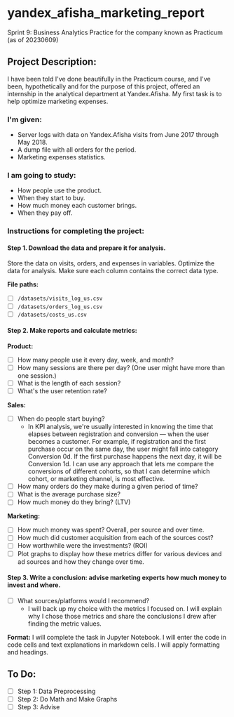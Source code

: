# yandex_afisha_marketing_report
Sprint 9: Business Analytics Practice for the company known as Practicum (as of 20230609)

## Project Description:
I have been told I've done beautifully in the Practicum course, and I've been, hypothetically and for the purpose of this project, offered an internship in the analytical department at Yandex.Afisha. My first task is to help optimize marketing expenses.

### I'm given:
- Server logs with data on Yandex.Afisha visits from June 2017 through May 2018.
- A dump file with all orders for the period.
- Marketing expenses statistics.

### I am going to study:
- How people use the product.
- When they start to buy.
- How much money each customer brings.
- When they pay off.

### Instructions for completing the project:

#### Step 1. Download the data and prepare it for analysis.
Store the data on visits, orders, and expenses in variables. Optimize the data for analysis. Make sure each column contains the correct data type.

**File paths:**
- [ ] `/datasets/visits_log_us.csv`
- [ ] `/datasets/orders_log_us.csv`
- [ ] `/datasets/costs_us.csv`

#### Step 2. Make reports and calculate metrics:

**Product:**
- [ ] How many people use it every day, week, and month?
- [ ] How many sessions are there per day? (One user might have more than one session.)
- [ ] What is the length of each session?
- [ ] What's the user retention rate?

**Sales:**
- [ ] When do people start buying?
    - In KPI analysis, we're usually interested in knowing the time that elapses between registration and conversion — when the user becomes a customer. For example, if registration and the first purchase occur on the same day, the user might fall into category Conversion 0d. If the first purchase happens the next day, it will be Conversion 1d. I can use any approach that lets me compare the conversions of different cohorts, so that I can determine which cohort, or marketing channel, is most effective.
- [ ] How many orders do they make during a given period of time?
- [ ] What is the average purchase size?
- [ ] How much money do they bring? (LTV)

**Marketing:**
- [ ] How much money was spent? Overall, per source and over time.
- [ ] How much did customer acquisition from each of the sources cost?
- [ ] How worthwhile were the investments? (ROI)
- [ ] Plot graphs to display how these metrics differ for various devices and ad sources and how they change over time.

#### Step 3. Write a conclusion: advise marketing experts how much money to invest and where.
- [ ] What sources/platforms would I recommend?
    - I will back up my choice with the metrics I focused on. I will explain why I chose those metrics and share the conclusions I drew after finding the metric values.

**Format:**
I will complete the task in Jupyter Notebook. I will enter the code in code cells and text explanations in markdown cells. I will apply formatting and headings.

## To Do:
- [ ] Step 1: Data Preprocessing
- [ ] Step 2: Do Math and Make Graphs
- [ ] Step 3: Advise